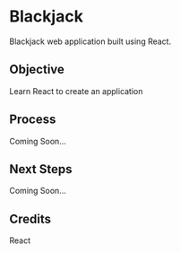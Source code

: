 # Blackjack
Blackjack web application built using React.

## Objective
Learn React to create an application

## Process
Coming Soon...

## Next Steps
Coming Soon...

## Credits
React